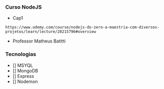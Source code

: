 ### Curso NodeJS

* Cap1
 ```
 https://www.udemy.com/course/nodejs-do-zero-a-maestria-com-diversos-projetos/learn/lecture/28215796#overview
 ```


* Professor Matheus Batitti

### Tecnologias
* [] MSYQL
* [] MongoDB
* [] Express
* [] Nodemon

